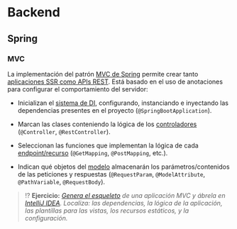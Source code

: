 # Backend

## Spring

### MVC

La implementación del patrón [MVC de Spring](https://docs.spring.io/spring-framework/docs/6.0.6/reference/html/web.html#mvc) permite crear tanto [aplicaciones SSR como APIs REST](tipos.html). Está basado en el uso de anotaciones para configurar el comportamiento del servidor:

- Inicializan el [sistema de DI](jakarta-di.html), configurando, instanciando e inyectando las dependencias presentes en el proyecto (`@SpringBootApplication`).

- Marcan las clases conteniendo la lógica de los [controladores](mvc.html#controlador) (`@Controller`, `@RestController`).

- Seleccionan las funciones que implementan la lógica de cada [endpoint/recurso](jakarta-estandares.html#mapping) (`@GetMapping`, `@PostMapping`, etc.).

- Indican qué objetos del [modelo](mvc.html#modelo) almacenarán los parámetros/contenidos de las peticiones y respuestas (`@RequestParam`, `@ModelAttribute`, `@PathVariable`, `@RequestBody`).

> ⁉️ **Ejercicio:** _[Genera el esqueleto](https://start.spring.io/#!type=maven-project&language=java&platformVersion=3.0.4&packaging=jar&jvmVersion=17&groupId=edu.comillas.icai.gitt.pat.spring&artifactId=mvc&name=mvc&description=MVC&packageName=edu.comillas.icai.gitt.pat.spring.mvc&dependencies=web,thymeleaf) de una aplicación MVC y ábrela en [IntelliJ IDEA](https://www.jetbrains.com/es-es/idea/). Localiza: las dependencias, la lógica de la aplicación, las plantillas para las vistas, los recursos estáticos, y la configuración._
